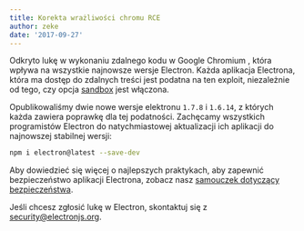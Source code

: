 ```yaml
---
title: Korekta wrażliwości chromu RCE
author: zeke
date: '2017-09-27'
---
```


Odkryto lukę w wykonaniu zdalnego kodu w Google Chromium , która wpływa na wszystkie najnowsze wersje Electron. Każda aplikacja Electrona, która ma dostęp do zdalnych treści jest podatna na ten exploit, niezależnie od tego, czy opcja [sandbox](https://electronjs.org/docs/api/sandbox-option) jest włączona.

Opublikowaliśmy dwie nowe wersje elektronu `1.7.8` i `1.6.14`, z których każda zawiera poprawkę dla tej podatności. Zachęcamy wszystkich programistów Electron do natychmiastowej aktualizacji ich aplikacji do najnowszej stabilnej wersji:

```sh
npm i electron@latest --save-dev
```

Aby dowiedzieć się więcej o najlepszych praktykach, aby zapewnić bezpieczeństwo aplikacji Electrona, zobacz nasz [samouczek dotyczący bezpieczeństwa](https://electronjs.org/docs/tutorial/security).

Jeśli chcesz zgłosić lukę w Electron, skontaktuj się z security@electronjs.org.